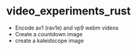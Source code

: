 # video_experiments_rust

* Encode av1 (rav1e) and vp9 webm videos
* Create a countdown image
* create a kaleidscope image

